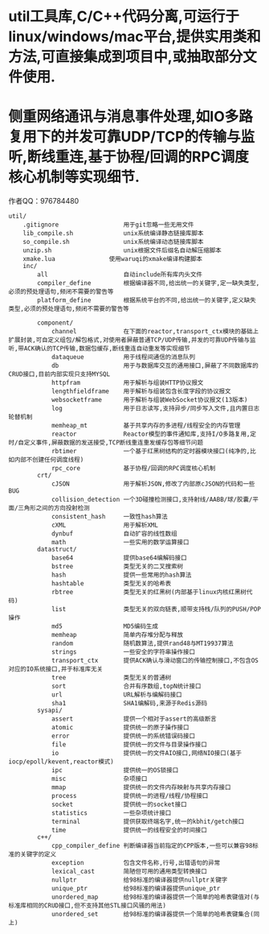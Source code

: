 # util工具库,C/C++代码分离,可运行于linux/windows/mac平台,提供实用类和方法,可直接集成到项目中,或抽取部分文件使用.  
# 侧重网络通讯与消息事件处理,如IO多路复用下的并发可靠UDP/TCP的传输与监听,断线重连,基于协程/回调的RPC调度核心机制等实现细节.  
作者QQ：976784480  
  
	util/  
		.gitignore					用于git忽略一些无用文件  
		lib_compile.sh				unix系统编译静态链接库脚本  
		so_compile.sh				unix系统编译动态链接库脚本  
		unzip.sh					unix根据文件后缀名自动解压缩脚本  
		xmake.lua				使用waruqi的xmake编译构建脚本  
		inc/  
			all						自动include所有库内头文件  
			compiler_define			根据编译器不同,给出统一的关键字,定一缺失类型,必须的预处理语句,频闭不需要的警告等  
			platform_define			根据系统平台的不同,给出统一的关键字,定义缺失类型,必须的预处理语句,频闭不需要的警告等  
  
			component/  
				channel				在下面的reactor,transport_ctx模块的基础上扩展封装,可自定义组包/解包格式,对使用者屏蔽普通TCP/UDP传输,并发的可靠UDP传输与监听,带ACK确认的TCP传输,数据包缓存,断线重连自动重发等实现细节  
				dataqueue			用于线程间通信的消息队列  
				db					用于与数据库交互的通用接口,屏蔽了不同数据库的CRUD接口,目前内部实现只支持MYSQL  
				httpfram			用于解析与组装HTTP协议报文  
				lengthfieldframe	用于解析与组装包含长度字段的协议报文  
				websocketframe		用于解析与组装WebSocket协议报文(13版本)  
				log					用于日志读写,支持异步/同步写入文件,且内置日志轮替机制  
				memheap_mt			基于共享内存的多进程/线程安全的内存管理  
				reactor				Reactor模型的事件通知库,支持I/O多路复用,定时/自定义事件,屏蔽数据的发送接受,TCP断线重连重发缓存包等细节问题  
				rbtimer				一个基于红黑树结构的定时器模块接口(纯净的,比如内部不创建任何调度线程)  
				rpc_core			基于协程/回调的RPC调度核心机制  
			crt/
				cJSON				用于解析JSON,修改了内部原cJSON的代码和一些BUG  
				collision_detection	一个3D碰撞检测接口,支持射线/AABB/球/胶囊/平面/三角形之间的方向投射检测  
				consistent_hash		一致性hash算法  
				cXML				用于解析XML  
				dynbuf				自动扩容的线性数组  
				math				一些实用的数学运算接口  
			datastruct/  
				base64				提供base64编解码接口  
				bstree				类型无关的二叉搜索树  
				hash				提供一些常用的hash算法  
				hashtable			类型无关的哈希表  
				rbtree				类型无关的红黑树(内部基于linux内核红黑树代码)  
				list				类型无关的双向链表,顺带支持栈/队列的PUSH/POP操作  
				md5					MD5编码生成  
				memheap				简单内存堆分配与释放  
				random				随机数算法,提供rand48与MT19937算法  
				strings				一些安全的字符串操作接口  
				transport_ctx		提供ACK确认与滑动窗口的传输控制接口,不包含OS对应的IO系统接口,并于标准库无关  
				tree				类型无关的普通树  
				sort				合并有序数组,topN统计接口  
				url					URL解析与编解码接口  
				sha1				SHA1编解码,来源于Redis源码  
			sysapi/  
				assert				提供一个相对于assert的高级断言  
				atomic				提供统一的原子操作接口  
				error				提供统一的系统错误码接口  
				file				提供统一的文件与目录操作接口  
				io					提供统一的文件AIO接口,网络NIO接口(基于iocp/epoll/kevent,reactor模式)  
				ipc					提供统一的OS锁接口  
				misc				杂项接口  
				mmap				提供统一的文件内存映射与共享内存接口  
				process				提供统一的进程/线程/协程接口  
				socket				提供统一的socket接口  
				statistics			一些杂项统计接口  
				terminal			提供获取终端名字,统一的kbhit/getch接口  
				time				提供统一的线程安全的时间接口  
			c++/  
				cpp_compiler_define	判断编译器当前指定的CPP版本,一些可以兼容98标准的关键字的定义  
				exception			包含文件名称,行号,出错语句的异常  
				lexical_cast		简陋但可用的通用类型转换接口  
				nullptr				给98标准的编译器提供nullptr关键字  
				unique_ptr			给98标准的编译器提供unique_ptr  
				unordered_map		给98标准的编译器提供一个简单的哈希表键值对(与标准库相同的CRUD接口,但不支持其他STL接口风骚的用法)  
				unordered_set		给98标准的编译器提供一个简单的哈希表键集合(同上)  
